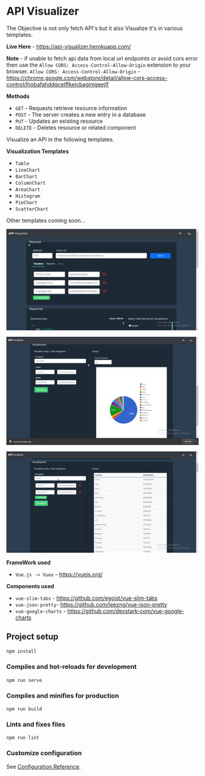 # API Visualizer

The Objective is not only fetch API's but it also Visualize it's in various templates.

**Live Here** - https://api-visualizer.herokuapp.com/

**Note** - if unable to fetch api data from local url endpoints or avoid cors error then use the `Allow CORS: Access-Control-Allow-Origin` extension to your browser.
            `Allow CORS: Access-Control-Allow-Origin` - https://chrome.google.com/webstore/detail/allow-cors-access-control/lhobafahddgcelffkeicbaginigeejlf


**Methods**

- `GET` - Requests retrieve resource information
- `POST` - The server creates a new entry in a database
- `PUT` - Updates an existing resource
- `DELETE` - Deletes resource or related component

Visualize an API in the following templates.

**Visualization Templates**

- `Table`
- `LineChart`
- `BarChart` 
- `ColumnChart`
- `AreaChart`
- `Histogram`
- `PieChart`
- `ScatterChart`

Other templates coming soon...

![alt text](https://raw.githubusercontent.com/dhruv-suthar/API-Visualizer/master/src/assets/1.png)

![alt text](https://raw.githubusercontent.com/dhruv-suthar/API-Visualizer/master/src/assets/4.png)

![alt text](https://raw.githubusercontent.com/dhruv-suthar/API-Visualizer/master/src/assets/5.png)

**FrameWork used**

- `Vue.js -> Vuex` - https://vuejs.org/

**Components used**

- `vue-slim-tabs` - https://github.com/egoist/vue-slim-tabs
- `vue-json-pretty`- https://github.com/leezng/vue-json-pretty
- `vue-google-charts` - https://github.com/devstark-com/vue-google-charts


## Project setup
```
npm install
```

### Compiles and hot-reloads for development
```
npm run serve
```

### Compiles and minifies for production
```
npm run build
```

### Lints and fixes files
```
npm run lint
```

### Customize configuration
See [Configuration Reference](https://cli.vuejs.org/config/).

